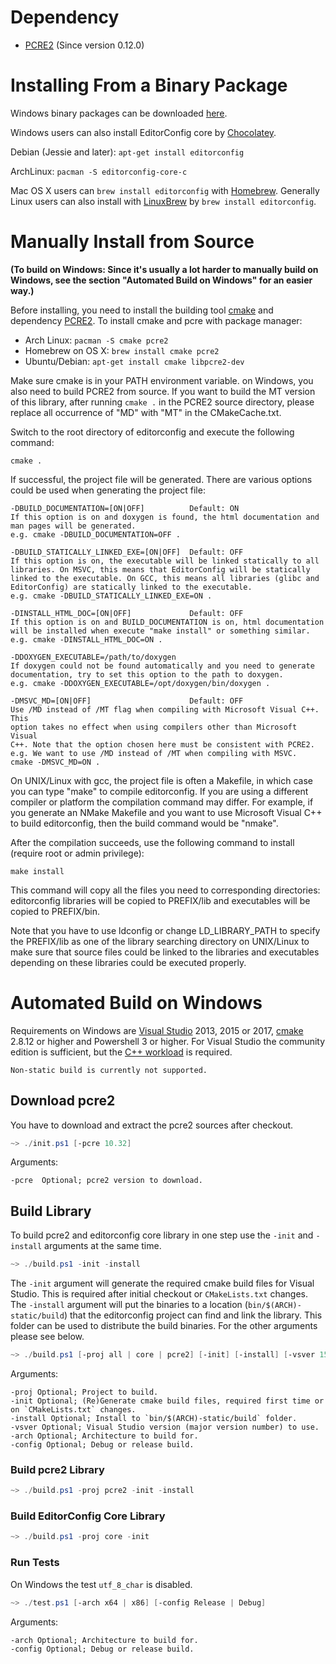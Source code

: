 Dependency
==========

- [PCRE2][] (Since version 0.12.0)

Installing From a Binary Package
================================

Windows binary packages can be downloaded [here](http://sourceforge.net/projects/editorconfig/files/EditorConfig-C-Core/).

Windows users can also install EditorConfig core by [Chocolatey](http://chocolatey.org/packages/editorconfig.core).

Debian (Jessie and later): `apt-get install editorconfig`

ArchLinux: `pacman -S editorconfig-core-c`

Mac OS X users can `brew install editorconfig` with [Homebrew](http://brew.sh).
Generally Linux users can also install with [LinuxBrew](https://github.com/Homebrew/linuxbrew)
by `brew install editorconfig`.

Manually Install from Source
============================

**(To build on Windows: Since it's usually a lot harder to manually build on Windows, see the
section "Automated Build on Windows" for an easier way.)**

Before installing, you need to install the building tool [cmake][] and
dependency [PCRE2][]. To install cmake and pcre with package manager:

- Arch Linux: `pacman -S cmake pcre2`
- Homebrew on OS X: `brew install cmake pcre2`
- Ubuntu/Debian: `apt-get install cmake libpcre2-dev`

Make sure cmake is in your PATH environment variable. on Windows, you also need
to build PCRE2 from source. If you want to build the MT version of this library,
after running `cmake .` in the PCRE2 source directory, please replace all
occurrence of "MD" with "MT" in the CMakeCache.txt.

Switch to the root directory of editorconfig and execute the following command:

    cmake .

If successful, the project file will be generated. There are various options
could be used when generating the project file:

    -DBUILD_DOCUMENTATION=[ON|OFF]          Default: ON
    If this option is on and doxygen is found, the html documentation and
    man pages will be generated.
    e.g. cmake -DBUILD_DOCUMENTATION=OFF .

    -DBUILD_STATICALLY_LINKED_EXE=[ON|OFF]  Default: OFF
    If this option is on, the executable will be linked statically to all
    libraries. On MSVC, this means that EditorConfig will be statically
    linked to the executable. On GCC, this means all libraries (glibc and 
    EditorConfig) are statically linked to the executable.
    e.g. cmake -DBUILD_STATICALLY_LINKED_EXE=ON .

    -DINSTALL_HTML_DOC=[ON|OFF]             Default: OFF
    If this option is on and BUILD_DOCUMENTATION is on, html documentation
    will be installed when execute "make install" or something similar.
    e.g. cmake -DINSTALL_HTML_DOC=ON .

    -DDOXYGEN_EXECUTABLE=/path/to/doxygen
    If doxygen could not be found automatically and you need to generate
    documentation, try to set this option to the path to doxygen.
    e.g. cmake -DDOXYGEN_EXECUTABLE=/opt/doxygen/bin/doxygen .

    -DMSVC_MD=[ON|OFF]                      Default: OFF
    Use /MD instead of /MT flag when compiling with Microsoft Visual C++. This
    option takes no effect when using compilers other than Microsoft Visual
    C++. Note that the option chosen here must be consistent with PCRE2.
    e.g. We want to use /MD instead of /MT when compiling with MSVC.
    cmake -DMSVC_MD=ON .

On UNIX/Linux with gcc, the project file is often a Makefile, in which case you
can type "make" to compile editorconfig.  If you are using a different compiler
or platform the compilation command may differ. For example, if you generate an
NMake Makefile and you want to use Microsoft Visual C++ to build editorconfig,
then the build command would be "nmake".

After the compilation succeeds, use the following command to install (require
root or admin privilege):

    make install

This command will copy all the files you need to corresponding directories:
editorconfig libraries will be copied to PREFIX/lib and executables will be
copied to PREFIX/bin.

Note that you have to use ldconfig or change LD_LIBRARY_PATH to specify the
PREFIX/lib as one of the library searching directory on UNIX/Linux to make sure
that source files could be linked to the libraries and executables depending on
these libraries could be executed properly.

Automated Build on Windows
==========================

Requirements on Windows are [Visual Studio] 2013, 2015 or 2017, [cmake] 2.8.12 or higher and Powershell 3 or higher. For Visual Studio the community edition is sufficient, but the [C++ workload](https://docs.microsoft.com/en-us/cpp/build/vscpp-step-0-installation?view=vs-2017) is required.

    Non-static build is currently not supported.

Download pcre2
--------------

You have to download and extract the pcre2 sources after checkout.

```powershell
~> ./init.ps1 [-pcre 10.32]
```

Arguments:

    -pcre  Optional; pcre2 version to download.

Build Library
-------------

To build pcre2 and editorconfig core library in one step use the `-init` and `-install` arguments at the same time.

```powershell
~> ./build.ps1 -init -install
```

The `-init` argument will generate the required cmake build files for Visual Studio. This is required after initial checkout or `CMakeLists.txt` changes.
The `-install` argument will put the binaries to a location (`bin/$(ARCH)-static/build`) that the editorconfig project can find and link the library. This folder can be used to distribute the build binaries.
For the other arguments please see below.

```powershell
~> ./build.ps1 [-proj all | core | pcre2] [-init] [-install] [-vsver 15 | 14 | 12] [-arch x64 | x86] [-config Release | Debug]
```

Arguments:

    -proj Optional; Project to build.
    -init Optional; (Re)Generate cmake build files, required first time or on `CMakeLists.txt` changes.
    -install Optional; Install to `bin/$(ARCH)-static/build` folder.
    -vsver Optional; Visual Studio version (major version number) to use.
    -arch Optional; Architecture to build for.
    -config Optional; Debug or release build.

### Build pcre2 Library

```powershell
~> ./build.ps1 -proj pcre2 -init -install
```

### Build EditorConfig Core Library

```powershell
~> ./build.ps1 -proj core -init
```


### Run Tests
On Windows the test `utf_8_char` is disabled.

```powershell
~> ./test.ps1 [-arch x64 | x86] [-config Release | Debug]
```

Arguments:

    -arch Optional; Architecture to build for.
    -config Optional; Debug or release build.
 

[cmake]: https://cmake.org
[PCRE2]: https://pcre.org/
[Visual Studio]: https://visualstudio.microsoft.com
